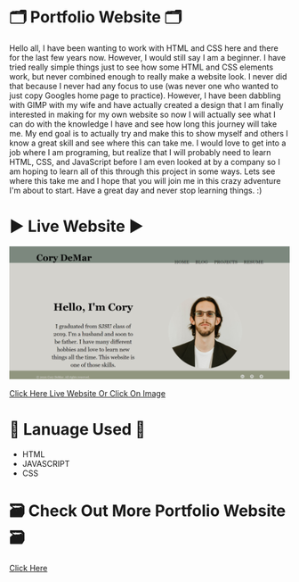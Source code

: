 # 🗂️ Portfolio Website 🗂️

Hello all, I have been wanting to work with HTML and CSS here and there for the last few years now. However, I would still say I am a beginner. I have tried really simple things just to see how some HTML and CSS elements work, but never combined enough to really make a website look. I never did that because I never had any focus to use (was never one who wanted to just copy Googles home page to practice). However, I have been dabbling with GIMP with my wife and have actually created a design that I am finally interested in making for my own website so now I will actually see what I can do with the knowledge I have and see how long this journey will take me. 
My end goal is to actually try and make this to show myself and others I know a great skill and see where this can take me. I would love to get into a job where I am programing, but realize that I will probably need to learn HTML, CSS, and JavaScript before I am even looked at by a company so I am hoping to learn all of this through this project in some ways.
Lets see where this take me and I hope that you will join me in this crazy adventure I'm about to start. Have a great day and never stop learning things. :)


# ▶ Live Website ▶


[![CarDEalerShip](https://raw.githubusercontent.com/ashishsiot/myWeb/master/homepage%20png%20.png)](https://ashishsiot.github.io/myWeb/)

[Click Here Live Website Or Click On Image](https://ashishsiot.github.io/myWeb/)



# 📝 Lanuage Used 📝

* HTML
* JAVASCRIPT
* CSS


# 🗃 Check Out More Portfolio Website 🗃
[Click Here ](https://github.com/emmabostian/developer-portfolios)
